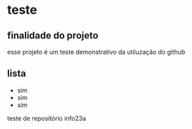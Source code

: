# teste

## finalidade do projeto
esse projeto é um teste demonstrativo da utiluzação do github

## lista
- sim
- sim
- sim

teste de repositório  info23a
